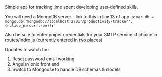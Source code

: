 Simple app for tracking time spent developing user-defined skills.

You will need a MongoDB server - link to this in line 13 of app.js:
<code>var db = mongo.db('mongodb://localhost:27017/productivity-tracker', {native_parser:true});</code>

Also be sure to enter proper credentials for your SMTP service of choice in routes/index.js (currently entered in two places)

Updates to watch for:
<ol>
<li><s>Reset password email working</s></li>
<li>Angular/Ionic front end</li>
<li>Switch to Mongoose to handle DB schemas & models</li>
</ol>
